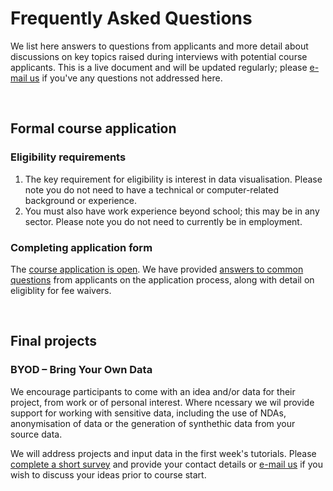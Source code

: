 # Frequently Asked Questions

We list here answers to questions from applicants and more detail about discussions on key topics raised during interviews with potential course applicants. This is a live document and will be updated regularly; please [e-mail us](mailto:datavisonline@gmail.com) if you've any questions not addressed here. 
<p>&nbsp;</p> 


## Formal course application 

### Eligibility requirements

1. The key requirement for eligibility is interest in data visualisation. Please note you do not need to have a technical or computer-related background or experience.
1. You must also have work experience beyond school; this may be in any sector. Please note you do not need to currently be in employment. 

### Completing application form

The [course application is open](https://www.ed.ac.uk/bayes/about-us/our-work/education/workforce-development/how-to-apply). We have provided [answers to common questions](how_to_apply.md) from applicants on the application process, along with detail on eligiblity for fee waivers.
<p>&nbsp;</p>


## Final projects

### BYOD &ndash; Bring Your Own Data 

We encourage participants to come with an idea and/or data for their project, from work or of personal interest. Where ncessary we wil provide support for working with sensitive data, including the use of NDAs, anonymisation of data or the generation of synthethic data from your source data. 

We will address projects and input data in the first week's tutorials. Please [complete a short survey](https://forms.gle/4Z6wTZkoHMsNL5Yu5) and provide your contact details or [e-mail us](mailto:datavisonline@gmail.com) if you wish to discuss your ideas prior to course start. 
<p>&nbsp;</p>

